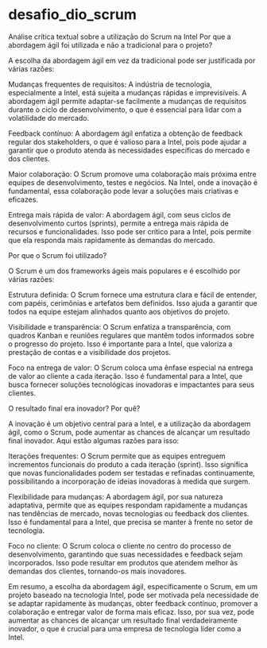 # desafio_dio_scrum

Análise crítica textual sobre a utilização do Scrum na Intel
Por que a abordagem ágil foi utilizada e não a tradicional para o projeto?

A escolha da abordagem ágil em vez da tradicional pode ser justificada por várias razões:

Mudanças frequentes de requisitos: A indústria de tecnologia, especialmente a Intel, está sujeita a mudanças rápidas e imprevisíveis. A abordagem ágil permite adaptar-se facilmente a mudanças de requisitos durante o ciclo de desenvolvimento, o que é essencial para lidar com a volatilidade do mercado.

Feedback contínuo: A abordagem ágil enfatiza a obtenção de feedback regular dos stakeholders, o que é valioso para a Intel, pois pode ajudar a garantir que o produto atenda às necessidades específicas do mercado e dos clientes.

Maior colaboração: O Scrum promove uma colaboração mais próxima entre equipes de desenvolvimento, testes e negócios. Na Intel, onde a inovação é fundamental, essa colaboração pode levar a soluções mais criativas e eficazes.

Entrega mais rápida de valor: A abordagem ágil, com seus ciclos de desenvolvimento curtos (sprints), permite a entrega mais rápida de recursos e funcionalidades. Isso pode ser crítico para a Intel, pois permite que ela responda mais rapidamente às demandas do mercado.

Por que o Scrum foi utilizado?

O Scrum é um dos frameworks ágeis mais populares e é escolhido por várias razões:

Estrutura definida: O Scrum fornece uma estrutura clara e fácil de entender, com papéis, cerimônias e artefatos bem definidos. Isso ajuda a garantir que todos na equipe estejam alinhados quanto aos objetivos do projeto.

Visibilidade e transparência: O Scrum enfatiza a transparência, com quadros Kanban e reuniões regulares que mantêm todos informados sobre o progresso do projeto. Isso é importante para a Intel, que valoriza a prestação de contas e a visibilidade dos projetos.

Foco na entrega de valor: O Scrum coloca uma ênfase especial na entrega de valor ao cliente a cada iteração. Isso é fundamental para a Intel, que busca fornecer soluções tecnológicas inovadoras e impactantes para seus clientes.

O resultado final era inovador? Por quê?

A inovação é um objetivo central para a Intel, e a utilização da abordagem ágil, como o Scrum, pode aumentar as chances de alcançar um resultado final inovador. Aqui estão algumas razões para isso:

Iterações frequentes: O Scrum permite que as equipes entreguem incrementos funcionais do produto a cada iteração (sprint). Isso significa que novas funcionalidades podem ser testadas e refinadas continuamente, possibilitando a incorporação de ideias inovadoras à medida que surgem.

Flexibilidade para mudanças: A abordagem ágil, por sua natureza adaptativa, permite que as equipes respondam rapidamente a mudanças nas tendências de mercado, novas tecnologias ou feedback dos clientes. Isso é fundamental para a Intel, que precisa se manter à frente no setor de tecnologia.

Foco no cliente: O Scrum coloca o cliente no centro do processo de desenvolvimento, garantindo que suas necessidades e feedback sejam incorporados. Isso pode resultar em produtos que atendem melhor às demandas dos clientes, tornando-os mais inovadores.

Em resumo, a escolha da abordagem ágil, especificamente o Scrum, em um projeto baseado na tecnologia Intel, pode ser motivada pela necessidade de se adaptar rapidamente às mudanças, obter feedback contínuo, promover a colaboração e entregar valor de forma mais eficaz. Isso, por sua vez, pode aumentar as chances de alcançar um resultado final verdadeiramente inovador, o que é crucial para uma empresa de tecnologia líder como a Intel.
